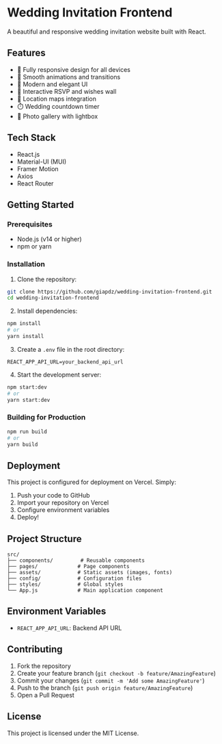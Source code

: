 # Wedding Invitation Frontend

A beautiful and responsive wedding invitation website built with React.

## Features

- 📱 Fully responsive design for all devices
- 💫 Smooth animations and transitions
- 🎨 Modern and elegant UI
- 📝 Interactive RSVP and wishes wall
- 📍 Location maps integration
- ⏱️ Wedding countdown timer
- 📸 Photo gallery with lightbox

## Tech Stack

- React.js
- Material-UI (MUI)
- Framer Motion
- Axios
- React Router

## Getting Started

### Prerequisites

- Node.js (v14 or higher)
- npm or yarn

### Installation

1. Clone the repository:
```bash
git clone https://github.com/giapdz/wedding-invitation-frontend.git
cd wedding-invitation-frontend
```

2. Install dependencies:
```bash
npm install
# or
yarn install
```

3. Create a `.env` file in the root directory:
```env
REACT_APP_API_URL=your_backend_api_url
```

4. Start the development server:
```bash
npm start:dev
# or
yarn start:dev
```

### Building for Production

```bash
npm run build
# or
yarn build
```

## Deployment

This project is configured for deployment on Vercel. Simply:

1. Push your code to GitHub
2. Import your repository on Vercel
3. Configure environment variables
4. Deploy!

## Project Structure

```
src/
├── components/         # Reusable components
├── pages/             # Page components
├── assets/            # Static assets (images, fonts)
├── config/            # Configuration files
├── styles/            # Global styles
└── App.js             # Main application component
```

## Environment Variables

- `REACT_APP_API_URL`: Backend API URL

## Contributing

1. Fork the repository
2. Create your feature branch (`git checkout -b feature/AmazingFeature`)
3. Commit your changes (`git commit -m 'Add some AmazingFeature'`)
4. Push to the branch (`git push origin feature/AmazingFeature`)
5. Open a Pull Request

## License

This project is licensed under the MIT License.
